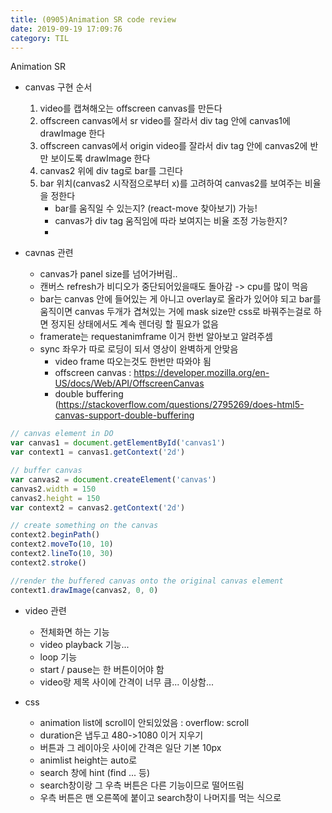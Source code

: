 ```yaml
---
title: (0905)Animation SR code review
date: 2019-09-19 17:09:76
category: TIL
---
```


Animation SR

- canvas 구현 순서

  1. video를 캡쳐해오는 offscreen canvas를 만든다
  2. offscreen canvas에서 sr video를 잘라서 div tag 안에 canvas1에 drawImage 한다
  3. offscreen canvas에서 origin video를 잘라서 div tag 안에 canvas2에 반만 보이도록 drawImage 한다
  4. canvas2 위에 div tag로 bar를 그린다
  5. bar 위치(canvas2 시작점으로부터 x)를 고려하여 canvas2를 보여주는 비율을 정한다
     - bar를 움직일 수 있는지? (react-move 찾아보기) 가능!
     - canvas가 div tag 움직임에 따라 보여지는 비율 조정 가능한지?
     -

- cavnas 관련

  - canvas가 panel size를 넘어가버림..
  - 캔버스 refresh가 비디오가 중단되어있을때도 돌아감 -> cpu를 많이 먹음
  - bar는 canvas 안에 들어있는 게 아니고 overlay로 올라가 있어야 되고 bar를 움직이면 canvas 두개가 겹쳐있는 거에 mask size만 css로 바꿔주는걸로 하면 정지된 상태에서도 계속 렌더링 할 필요가 없음
  - framerate는 requestanimframe 이거 한번 알아보고 알려주셈
  - sync 좌우가 따로 로딩이 되서 영상이 완벽하게 안맞음
    - video frame 따오는것도 한번만 따와야 됨
    - offscreen canvas : https://developer.mozilla.org/en-US/docs/Web/API/OffscreenCanvas
    - double buffering (https://stackoverflow.com/questions/2795269/does-html5-canvas-support-double-buffering

```js
// canvas element in DO
var canvas1 = document.getElementById('canvas1')
var context1 = canvas1.getContext('2d')

// buffer canvas
var canvas2 = document.createElement('canvas')
canvas2.width = 150
canvas2.height = 150
var context2 = canvas2.getContext('2d')

// create something on the canvas
context2.beginPath()
context2.moveTo(10, 10)
context2.lineTo(10, 30)
context2.stroke()

//render the buffered canvas onto the original canvas element
context1.drawImage(canvas2, 0, 0)
```

- video 관련

  - 전체화면 하는 기능
  - video playback 기능...
  - loop 기능
  - start / pause는 한 버튼이어야 함
  - video랑 제목 사이에 간격이 너무 큼... 이상함...

- css
  - animation list에 scroll이 안되있었음 : overflow: scroll
  - duration은 냅두고 480->1080 이거 지우기
  - 버튼과 그 레이아웃 사이에 간격은 일단 기본 10px
  - animlist height는 auto로
  - search 창에 hint (find ... 등)
  - search창이랑 그 우측 버튼은 다른 기능이므로 떨어뜨림
  - 우측 버튼은 맨 오른쪽에 붙이고 search창이 나머지를 먹는 식으로
